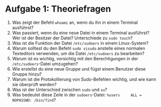 # Aufgabe 1: Theoriefragen

1. Was zeigt der Befehl `whoami` an, wenn du ihn in einem Terminal ausführst?
2. Was passiert, wenn du eine neue Datei in einem Terminal ausführst? Wer ist der Besitzer der Datei? Unterschiede zu `sudo touch`?
3. Was ist die Funktion der Datei `/etc/sudoers` in einem Linux-System?
4. Warum solltest du den Befehl `sudo visudo` anstelle eines normalen Texteditors verwenden, um die Datei `/etc/sudoers` zu bearbeiten?
5. Warum ist es wichtig, vorsichtig mit den Berechtigungen in der `/etc/sudoers`-Datei umzugehen?
6. Wie erstellst du eine neue Gruppe und fügst einem Benutzer diese Gruppe hinzu?
7. Warum ist die Protokollierung von Sudo-Befehlen wichtig, und wie kann sie überprüft werden?
8. Was ist der Unterschied zwischen `sudo` und `su`?
9. Was bedeutet diese Zeile in der `sudoers`-Datei: `%users     ALL = NOPASSWD: /bin/find`?
